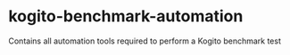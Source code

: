 # kogito-benchmark-automation
Contains all automation tools required to perform a Kogito benchmark test
